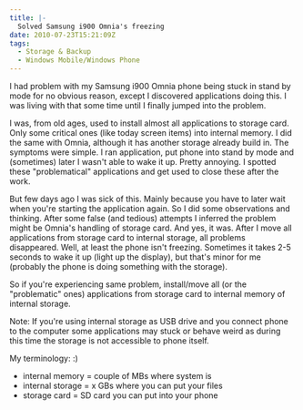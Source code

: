 ```yaml
---
title: |-
  Solved Samsung i900 Omnia's freezing
date: 2010-07-23T15:21:09Z
tags:
  - Storage & Backup
  - Windows Mobile/Windows Phone
---
```

I had problem with my Samsung i900 Omnia phone being stuck in stand by mode for no obvious reason, except I discovered applications doing this. I was living with that some time until I finally jumped into the problem.

I was, from old ages, used to install almost all applications to storage card. Only some critical ones (like today screen items) into internal memory. I did the same with Omnia, although it has another storage already build in. The symptoms were simple. I ran application, put phone into stand by mode and (sometimes) later I wasn't able to wake it up. Pretty annoying. I spotted these "problematical" applications and get used to close these after the work.

But few days ago I was sick of this. Mainly because you have to later wait when you're starting the application again. So I did some observations and thinking. After some false (and tedious) attempts I inferred the problem might be Omnia's handling of storage card. And yes, it was. After I move all applications from storage card to internal storage, all problems disappeared. Well, at least the phone isn't freezing. Sometimes it takes 2-5 seconds to wake it up (light up the display), but that's minor for me (probably the phone is doing something with the storage).

So if you're experiencing same problem, install/move all (or the "problematic" ones) applications from storage card to internal memory of internal storage.

Note: If you're using internal storage as USB drive and you connect phone to the computer some applications may stuck or behave weird as during this time the storage is not accessible to phone itself.

My terminology: :)

* internal memory = couple of MBs where system is
* internal storage = x GBs where you can put your files
* storage card = SD card you can put into your phone